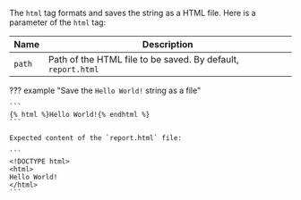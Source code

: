 The `html` tag formats and saves the string as a HTML file. Here is a parameter of the `html` tag:

| Name      | Description                                                    |
|-----------|----------------------------------------------------------------|
|`path`     | Path of the HTML file to be saved. By default, `report.html`   |

??? example "Save the `Hello World!` string as a file"

    ```
    {% html %}Hello World!{% endhtml %}
    ```

    Expected content of the `report.html` file:

    ```
    <!DOCTYPE html>
    <html>
    Hello World!
    </html>
    ```